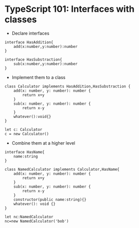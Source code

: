 # TypeScript 101: Interfaces with classes
- Declare interfaces
```
interface HasAddition{
    add(x:number,y:number):number
}

interface HasSubstraction{
    sub(x:number,y:number):number
}
```
- Implement them to a class
```
class Calculator implements HasAddition,HasSubstraction {
    add(x: number, y: number): number {
        return x+y
    }
    sub(x: number, y: number): number {
        return x-y
    }
    whatever():void{}
}

let c: Calculator
c = new Calculator()
```
- Combine them at a higher level
```
interface HasName{
    name:string
}

class NamedCalculator implements Calculator,HasName{
    add(x: number, y: number): number {
        return x+y
    }
    sub(x: number, y: number): number {
        return x-y
    }
    constructor(public name:string){}
    whatever(): void {}
}

let nc:NamedCalculator
nc=new NamedCalculator('bob')
```